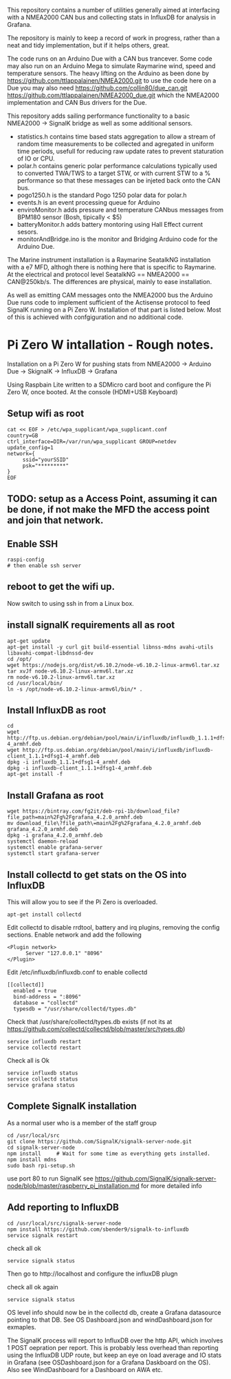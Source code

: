 This repository contains a number of utilities generally aimed at interfacing with a NMEA2000 CAN bus and collecting stats in InfluxDB for analysis in Grafana.

The repository is mainly to keep a record of work in progress, rather than a neat and tidy implementation, but if it helps others, great.

The code runs on an Arduino Due with a CAN bus trancever.
Some code may also run on an Arduino Mega to simulate Raymarine wind, speed and temperature sensors.
The heavy lifting on the Arduino as been done by https://github.com/ttlappalainen/NMEA2000.git to use the code here on a Due you may also need
https://github.com/collin80/due_can.git https://github.com/ttlappalainen/NMEA2000_due.git which the NMEA2000 implementation and CAN Bus drivers 
for the Due. 

This repository adds sailing performance functionality to a basic NMEA2000 -> SignalK bridge as well as some additional sensors. 

* statistics.h contains time based stats aggregation to allow a stream of random time measurements to be collected and agregated in uniform time periods, usefull for reducing raw update rates to prevent staturation of IO or CPU.
* polar.h contains generic polar performance calculations typically used to converted TWA/TWS to a target STW, or with current STW to a % performance so that these messages can be injeted back onto the CAN bus.
* pogo1250.h is the standard Pogo 1250 polar data for polar.h
* events.h is an event processing queue for Arduino
* enviroMonitor.h adds pressure and temperature CANbus messages from BPM180 sensor (Bosh, tipically < $5)
* batteryMonitor.h adds battery montoring using Hall Effect current sesors. 
* monitorAndBridge.ino is the monitor and Bridging Arduino code for the Arduino Due.

The Marine instrument installation is a Raymarine SeatalkNG installation with a e7 MFD, althogh there is nothing here that is specific to Raymarine. At the electrical and protocol level SeatalkNG == NMEA2000 == CAN@250kb/s. The differences are physical, mainly to ease installation.

As well as emitting CAM messages onto the NMEA2000 bus the Arduino Due runs code to implement sufficient of the Actisense protocol to feed SignalK running on a Pi Zero W. Installation of that part is listed below. Most of this is achieved with confgiguration and no additional code.


# Pi Zero W intallation - Rough notes.

Installation on a Pi Zero W for pushing stats from NMEA2000 -> Arduino Due -> SkignalK -> InfluxDB -> Grafana

Using Raspbain Lite written to a SDMicro card boot and configure the Pi Zero W, once booted. At the console (HDMI+USB Keyboard)

## Setup wifi as root
    
    cat << EOF > /etc/wpa_supplicant/wpa_supplicant.conf 
    country=GB
    ctrl_interface=DIR=/var/run/wpa_supplicant GROUP=netdev
    update_config=1
    network={
         ssid="yourSSID"
         psk="*********"
    }
    EOF

## TODO: setup as a Access Point, assuming it can be done, if not make the MFD the access point and join that network.

## Enable SSH

    
    raspi-config
    # then enable ssh server

## reboot to get the wifi up.

Now switch to using ssh in from a Linux box.

## install signalK requirements all as root

    apt-get update
    apt-get install -y curl git build-essential libnss-mdns avahi-utils libavahi-compat-libdnssd-dev
    cd /opt/
    wget https://nodejs.org/dist/v6.10.2/node-v6.10.2-linux-armv6l.tar.xz
    tar xvJf node-v6.10.2-linux-armv6l.tar.xz 
    rm node-v6.10.2-linux-armv6l.tar.xz
    cd /usr/local/bin/
    ln -s /opt/node-v6.10.2-linux-armv6l/bin/* .


## Install InfluxDB as root
    cd 
    wget http://ftp.us.debian.org/debian/pool/main/i/influxdb/influxdb_1.1.1+dfsg1-4_armhf.deb
    wget http://ftp.us.debian.org/debian/pool/main/i/influxdb/influxdb-client_1.1.1+dfsg1-4_armhf.deb
    dpkg -i influxdb_1.1.1+dfsg1-4_armhf.deb
    dpkg -i influxdb-client_1.1.1+dfsg1-4_armhf.deb
    apt-get install -f

## Install Grafana as root

    wget https://bintray.com/fg2it/deb-rpi-1b/download_file?file_path=main%2Fg%2Fgrafana_4.2.0_armhf.deb
    mv download_file\?file_path\=main%2Fg%2Fgrafana_4.2.0_armhf.deb grafana_4.2.0_armhf.deb
    dpkg -i grafana_4.2.0_armhf.deb 
    systemctl daemon-reload
    systemctl enable grafana-server
    systemctl start grafana-server

## Install collectd to get stats on the OS into InfluxDB

This will allow you to see if the Pi Zero is overloaded. 

    apt-get install collectd


Edit collectd to disable rrdtool, battery and irq plugins, removing the config sections.
Enable network and add the following

    <Plugin network>
          Server "127.0.0.1" "8096"
    </Plugin>

Edit /etc/influxdb/influxdb.conf to enable collectd

    [[collectd]]
      enabled = true
      bind-address = ":8096"
      database = "collectd"
      typesdb = "/usr/share/collectd/types.db"

Check that /usr/share/collectd/types.db exists  (if not its at https://github.com/collectd/collectd/blob/master/src/types.db)

    service influxdb restart
    service collectd restart

Check all is Ok

    service influxdb status
    service collectd status
    service grafana status

## Complete SignalK installation

As a normal user who is a member of the staff group

    cd /usr/local/src
    git clone https://github.com/SignalK/signalk-server-node.git
    cd signalk-server-node
    npm install     # Wait for some time as everything gets installed.
    npm install mdns
    sudo bash rpi-setup.sh

use port 80 to run SignalK see https://github.com/SignalK/signalk-server-node/blob/master/raspberry_pi_installation.md for more detailed info


## Add reporting to InfluxDB

    cd /usr/local/src/signalk-server-node
    npm install https://github.com/sbender9/signalk-to-influxdb
    service signalk restart

check all ok 

    service signalk status 

Then go to http://localhost and configure the influxDB plugn

check all ok again

    service signalk status 


OS level info should now be in the collectd db, create a Grafana datasource pointing to that DB.
See OS Dashboard.json and windDashboard.json for exmaples.

The SignalK process will report to InfluxDB over the http API, which involves 1 POST oepration per report.
This is probably less overhead than reporting using the InfluxDB UDP route, but keep an eye on load average
and IO stats in Grafana (see OSDashboard.json for a Grafana Daskboard on the OS). Also see WindDashboard for 
a Dashboard on AWA etc.

